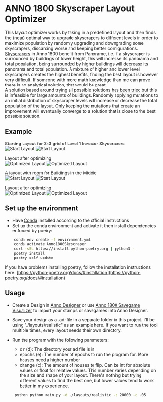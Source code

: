 # ANNO 1800 Skyscraper Layout Optimizer
This layout optimizer works by taking in a predefined layout and then finds the (near) optimal way to upgrade skyscrapers to different levels in order to maximize population by randomly upgrading and downgrading some skyscrapers, discarding worse and keeping better configurations.  
[Skyscrapers](https://anno1800.fandom.com/wiki/Skyscrapers) in Anno 1800 benefit from Panorame, i.e. if a skyscraper is surrounded by buildings of lower height, this will increase its panorama and total population, being surrounded by higher buildings will decrease its panorama and total population.
A mixture of higher and lower level skyscrapers creates the highest benefits, finding the best layout is however very difficult.
If someone with more math knowledge than me can prove there is no analytical solution, that would be great.  
A solution based around trying all possible solutions [has been tried](https://github.com/Caracus/Anno1800Panorama) but this is infeasible for large amounts of buildings.
Randomly applying mutations to an initial distribution of skyscraper levels will increase or decrease the total population of the layout.
Only keeping the mutations that create an improvement will eventually converge to a solution that is close to the best possible solution.

## Example 
Starting Layout for 3x3 grid of Level 1 Investor Skyscrapers  
![Start Layout](layouts/3x3_IN/3x3_IN_houses.png)
![Start Layout](layouts/3x3_IN/3x3_IN_pan.png)

Layout after optimizing  
![Optimized Layout](layouts/3x3_IN/3x3_IN_out_houses.png)
![Optimized Layout](layouts/3x3_IN/3x3_IN_out_pan.png)

A layout with room for Buildings in the Middle  
![Start Layout](layouts/realistic/realistic_mixed_houses.png)
![Start Layout](layouts/realistic/realistic_mixed_pan.png)

Layout after optimizing  
![Optimized Layout](layouts/realistic/realistic_mixed_out_houses.png)
![Optimized Layout](layouts/realistic/realistic_mixed_out_pan.png)


## Set up the environment
 - Have [Conda](https://docs.conda.io/en/latest/miniconda.html) installed according to the official instructions
 - Set up the conda environment and activate it then install dependencies enforced by poetry:
```bash
    conda env create -f environment.yml
    conda activate Anno1800Skyscraper
    curl -sSL https://install.python-poetry.org | python3 -
    poetry install
    poetry self update
```
If you have problems installing poetry, follow the installation instructions here:
[https://python-poetry.org/docs/#installation](https://python-poetry.org/docs/#installation)
## Usage
 - Create a Design in [Anno Designer](https://github.com/AnnoDesigner/anno-designer) or use [Anno 1800 Savegame Visualizer](https://github.com/NiHoel/Anno1800SavegameVisualizer) to import your stamps or savegames into Anno Designer.
 - Save your design as a .ad-file in a separate folder in this project. I'll be using "./layouts/realistic" as an example here. If you want to run the tool multiple times, every layout needs their own directory.
 - Run the program with the following parameters:
   - dir (d): The directory your ad file is in
   - epochs (e): The number of epochs to run the program for. More houses need a higher number
   - change (c): The amount of houses to flip. Can be int for absolute values or float for relative values. This number varies depending on the size and shape of your layout. There's nothing but trying different values to find the best one, but lower values tend to work better in my experience.
 
   ```bash
    python python main.py -d ./layouts/realistic -e 20000 -c .05
   ```
